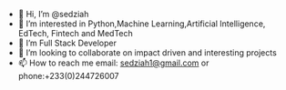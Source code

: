 - 👋 Hi, I’m @sedziah
- 👀 I’m interested in Python,Machine Learning,Artificial Intelligence, EdTech, Fintech and MedTech
- 🌱 I’m Full Stack Developer
- 💞️ I’m looking to collaborate on impact driven and interesting projects 
- 📫 How to reach me email: sedziah1@gmail.com or phone:+233(0)244726007

<!---
sedziah/sedziah is a ✨ special ✨ repository because its `README.md` (this file) appears on your GitHub profile.
You can click the Preview link to take a look at your changes.
--->
